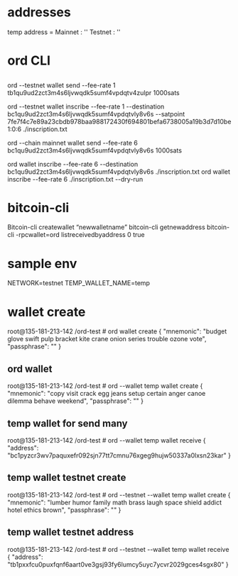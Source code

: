 # addresses
  temp address = 
    Mainnet : ''
    Testnet : ''
  

# ord CLI
  ## 
  ord --testnet wallet send --fee-rate 1 tb1qu9ud2zct3m4s6ljvwqdk5sumf4vpdqtv4zulpr 1000sats

  ord --testnet wallet inscribe --fee-rate 1 --destination bc1qu9ud2zct3m4s6ljvwqdk5sumf4vpdqtvly8v6s --satpoint 7fe7f4c7e89a23cbdb978baa988172430f694801befa6738005a19b3d7d10be1:0:6 ./inscription.txt

  ord --chain mainnet wallet send --fee-rate 6  bc1qu9ud2zct3m4s6ljvwqdk5sumf4vpdqtvly8v6s 1000sats

  ord wallet inscribe --fee-rate 6 --destination bc1qu9ud2zct3m4s6ljvwqdk5sumf4vpdqtvly8v6s ./inscription.txt
  ord wallet inscribe --fee-rate 6 ./inscription.txt --dry-run

# bitcoin-cli
  Bitcoin-cli createwallet “newwalletname” 
  bitcoin-cli getnewaddress
  bitcoin-cli -rpcwallet=ord listreceivedbyaddress 0 true


# sample env
NETWORK=testnet
TEMP_WALLET_NAME=temp

# wallet create
root@135-181-213-142 /ord-test # ord wallet create
{
  "mnemonic": "budget glove swift pulp bracket kite crane onion series trouble ozone vote",
  "passphrase": ""
}
## ord wallet
root@135-181-213-142 /ord-test # ord --wallet temp wallet create
{
  "mnemonic": "copy visit crack egg jeans setup certain anger canoe dilemma behave weekend",
  "passphrase": ""
}
## temp wallet for send many
root@135-181-213-142 /ord-test # ord --wallet temp wallet receive
{
  "address": "bc1pyzcr3wv7paquxefr092sjn77tt7cmnu76xgeg9hujw50337a0lxsn23kar"
}
## temp wallet testnet create
root@135-181-213-142 /ord-test # ord --testnet --wallet temp wallet create
{
  "mnemonic": "lumber humor family math brass laugh space shield addict hotel ethics brown",
  "passphrase": ""
}
## temp wallet testnet address
root@135-181-213-142 /ord-test # ord --testnet --wallet temp wallet receive
{
  "address": "tb1pxxfcu0puxfqnf6aart0ve3gsj93fy6lumcy5uyc7ycvr2029gces4sgx80"
}